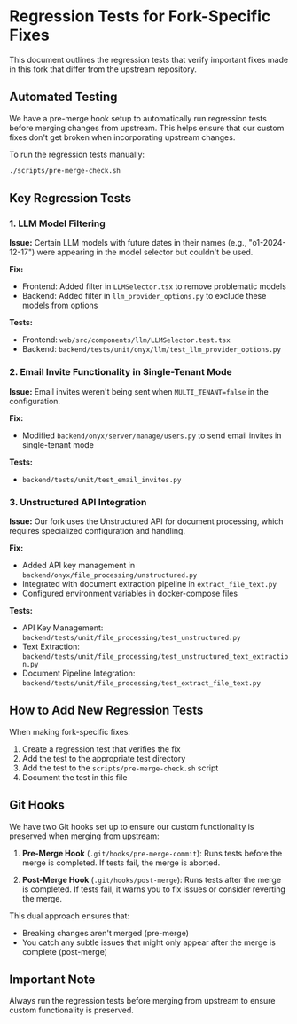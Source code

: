 # Regression Tests for Fork-Specific Fixes

This document outlines the regression tests that verify important fixes made in this fork that differ from the upstream repository.

## Automated Testing

We have a pre-merge hook setup to automatically run regression tests before merging changes from upstream. This helps ensure that our custom fixes don't get broken when incorporating upstream changes.

To run the regression tests manually:

```bash
./scripts/pre-merge-check.sh
```

## Key Regression Tests

### 1. LLM Model Filtering

**Issue:** Certain LLM models with future dates in their names (e.g., "o1-2024-12-17") were appearing in the model selector but couldn't be used.

**Fix:** 
- Frontend: Added filter in `LLMSelector.tsx` to remove problematic models
- Backend: Added filter in `llm_provider_options.py` to exclude these models from options

**Tests:** 
- Frontend: `web/src/components/llm/LLMSelector.test.tsx`
- Backend: `backend/tests/unit/onyx/llm/test_llm_provider_options.py`

### 2. Email Invite Functionality in Single-Tenant Mode

**Issue:** Email invites weren't being sent when `MULTI_TENANT=false` in the configuration.

**Fix:** 
- Modified `backend/onyx/server/manage/users.py` to send email invites in single-tenant mode

**Tests:**
- `backend/tests/unit/test_email_invites.py`

### 3. Unstructured API Integration

**Issue:** Our fork uses the Unstructured API for document processing, which requires specialized configuration and handling.

**Fix:**
- Added API key management in `backend/onyx/file_processing/unstructured.py`
- Integrated with document extraction pipeline in `extract_file_text.py`
- Configured environment variables in docker-compose files

**Tests:**
- API Key Management: `backend/tests/unit/file_processing/test_unstructured.py`
- Text Extraction: `backend/tests/unit/file_processing/test_unstructured_text_extraction.py`
- Document Pipeline Integration: `backend/tests/unit/file_processing/test_extract_file_text.py`

## How to Add New Regression Tests

When making fork-specific fixes:

1. Create a regression test that verifies the fix
2. Add the test to the appropriate test directory
3. Add the test to the `scripts/pre-merge-check.sh` script
4. Document the test in this file

## Git Hooks

We have two Git hooks set up to ensure our custom functionality is preserved when merging from upstream:

1. **Pre-Merge Hook** (`.git/hooks/pre-merge-commit`): Runs tests before the merge is completed. If tests fail, the merge is aborted.

2. **Post-Merge Hook** (`.git/hooks/post-merge`): Runs tests after the merge is completed. If tests fail, it warns you to fix issues or consider reverting the merge.

This dual approach ensures that:
- Breaking changes aren't merged (pre-merge)
- You catch any subtle issues that might only appear after the merge is complete (post-merge)

## Important Note

Always run the regression tests before merging from upstream to ensure custom functionality is preserved. 